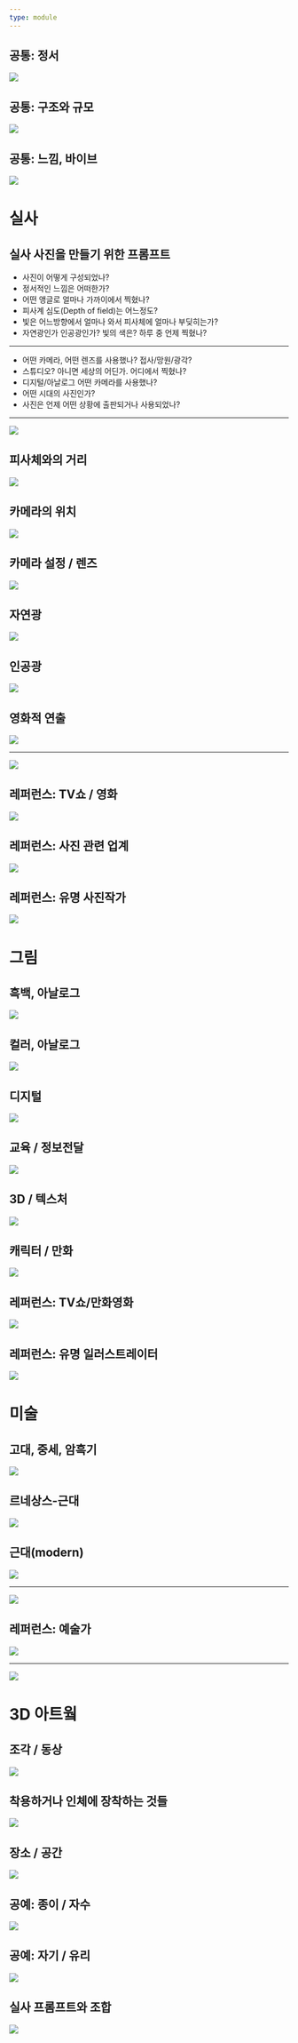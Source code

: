 ```yaml
---
type: module
---
```

## 공통: 정서

![](../attachments/genAI-emotional_prompts.png)

## 공통: 구조와 규모

![](../attachments/genAI-size_and_structure.png)

## 공통: 느낌, 바이브

![](../attachments/genAI-looks_vibes_punks_waves.png)

# 실사

## 실사 사진을 만들기 위한 프롬프트

- 사진이 어떻게 구성되었나?
- 정서적인 느낌은 어떠한가?
- 어떤 앵글로 얼마나 가까이에서 찍혔나?
- 피사계 심도(Depth of field)는 어느정도?
- 빛은 어느방향에서 얼마나 와서 피사체에 얼마나 부딪히는가?
- 자연광인가 인공광인가? 빛의 색은? 하루 중 언제 찍혔나?

***

- 어떤 카메라, 어떤 렌즈를 사용했나? 접사/망원/광각?
- 스튜디오? 아니면 세상의 어딘가. 어디에서 찍혔나?
- 디지털/아날로그 어떤 카메라를 사용했나?
- 어떤 시대의 사진인가?
- 사진은 언제 어떤 상황에 출판되거나 사용되었나?

---

![](../attachments/genAI-photography_prompt.png)

## 피사체와의 거리

![](../attachments/genAI-angles_proximity.png)

## 카메라의 위치

![](../attachments/genAI-angles_position.png)

## 카메라 설정 / 렌즈

![](../attachments/genAI-camera_setting_lens.png)

## 자연광

![](../attachments/genAI-lighting_natural.png)

## 인공광

![](../attachments/genAI-lighting_artificial.png)

## 영화적 연출

![](../attachments/genAI-creative_photo.png)

---

![](../attachments/genAI-creative_photo2.png)

## 레퍼런스: TV쇼 / 영화

![](../attachments/genAI-film_tv_prompts.png)

## 레퍼런스: 사진 관련 업계 

![](../attachments/genAI-photo_genres_usage.png)

## 레퍼런스: 유명 사진작가

![](../attachments/genAI-photographer.png)

# 그림

## 흑백, 아날로그

![](../attachments/genAI-monochrome.png)

## 컬러, 아날로그

![](../attachments/genAI-colour_analog.png)

## 디지털

![](../attachments/genAI-digital_illustration.png)

## 교육 / 정보전달

![](../attachments/genAI-instructional_illustration.png)

## 3D / 텍스처

![](../attachments/genAI-3d_texture.png)

## 캐릭터 / 만화

![](../attachments/genAI-character_cartoon.png)

## 레퍼런스: TV쇼/만화영화

![](../attachments/genAI-ref_tv_shows_anime.png)

## 레퍼런스: 유명 일러스트레이터

![](../attachments/genAI-illustrators.png)

# 미술

## 고대, 중세, 암흑기

![](../attachments/genAI-early_art.png)

## 르네상스-근대

![](../attachments/genAI-renaissance_modern.png)

## 근대(modern)

![](../attachments/genAI-modern_arts.png)

---

![](../attachments/genAI-modern_arts2.png)

## 레퍼런스: 예술가

![](../attachments/genAI-artist_tests.png)

---

![](../attachments/genAI-distinctive_artists.png)

# 3D 아트웤

## 조각 / 동상

![](../attachments/genAI-sculpture_statues.png)

## 착용하거나 인체에 장착하는 것들

![](../attachments/genAI-things_for_human_bodies.png)

## 장소 / 공간

![](../attachments/genAI-places_and_spaces.png)

## 공예: 종이 / 자수

![](../attachments/genAI-crafty_paper_textiles.png)

## 공예: 자기 / 유리

![](../attachments/genAI-ceramics_glasses.png)

## 실사 프롬프트와 조합

![](../attachments/genAI-photographing_art.png)
